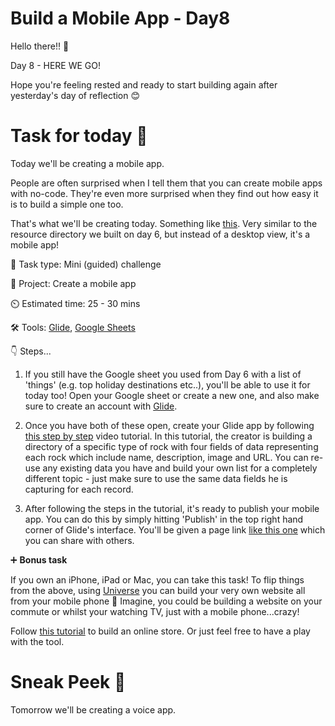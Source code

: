 # Build a  Mobile App - Day8

Hello there!! 👋

Day 8 - HERE WE GO! 

Hope you're feeling rested and ready to start building again after yesterday's day of reflection 😊

# Task for today 🚀


Today we'll be creating a mobile app. 

People are often surprised when I tell them that you can create mobile apps with no-code. They're even more surprised when they find out how easy it is to build a simple one too. 

That's what we'll be creating today. Something like [this](https://www.glideapps.com/templates/employee-directory-yg). Very similar to the resource directory we built on day 6, but instead of a desktop view, it's a mobile app!

📝 Task type: Mini (guided) challenge

🧱 Project: Create a mobile app

⏲️ Estimated time: 25 - 30 mins

🛠️ Tools: [Glide](https://www.glideapps.com/), [Google Sheets](https://www.google.co.uk/sheets/about/)

👇 Steps...

1. If you still have the Google sheet you used from Day 6 with a list of 'things' (e.g. top holiday destinations etc..), you'll be able to use it for today too! Open your Google sheet or create a new one, and also make sure to create an account with [Glide](https://www.glideapps.com/). 

2. Once you have both of these open, create your Glide app by following [this step by step](https://www.youtube.com/watch?v=RQYxJvE-0MA) video tutorial. In this tutorial, the creator is building a directory of a specific type of rock with four fields of data representing each rock which include name, description, image and URL. You can re-use any existing data you have and build your own list for a completely different topic - just make sure to use the same data fields he is capturing for each record.

3. After following the steps in the tutorial, it's ready to publish your mobile app. You can do this by simply hitting 'Publish' in the top right hand corner of Glide's interface. You'll be given a page link [like this one](https://close-development-7986.glideapp.io/) which you can share with others. 

➕ **Bonus task**

If you own an iPhone, iPad or Mac, you can take this task! To flip things from the above, using [Universe](https://onuniverse.com/) you can build your very own website all from your mobile phone 🤯 Imagine, you could be building a website on your commute or whilst your watching TV, just with a mobile phone...crazy!

Follow [this tutorial](https://www.youtube.com/watch?v=T9Y3K2e80Ro&list=PL-wzQDsGKtjDtLa-7JCTKYG4qidIJE8XA&index=5) to build an online store. Or just feel free to have a play with the tool. 


# Sneak Peek 👀
Tomorrow we'll be creating a voice app.